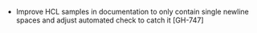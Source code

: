 * Improve HCL samples in documentation to only contain single newline spaces and adjust automated check to catch it
  [GH-747]
